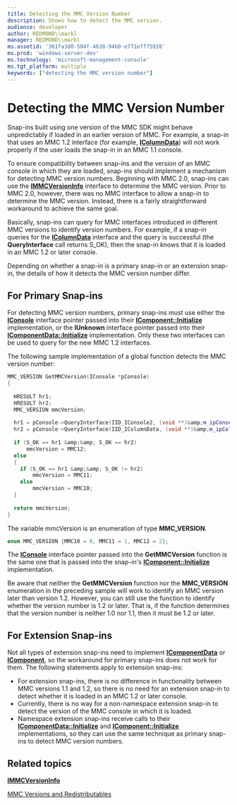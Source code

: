 ```yaml
---
title: Detecting the MMC Version Number
description: Shows how to detect the MMC version.
audience: developer
author: REDMOND\\markl
manager: REDMOND\\markl
ms.assetid: '361fa3d0-504f-4638-94b0-e771eff75928'
ms.prod: 'windows-server-dev'
ms.technology: 'microsoft-management-console'
ms.tgt_platform: multiple
keywords: ["detecting the MMC version number"]
---
```


# Detecting the MMC Version Number

Snap-ins built using one version of the MMC SDK might behave unpredictably if loaded in an earlier version of MMC. For example, a snap-in that uses an MMC 1.2 interface (for example, [**IColumnData**](icolumndata.md)) will not work properly if the user loads the snap-in in an MMC 1.1 console.

To ensure compatibility between snap-ins and the version of an MMC console in which they are loaded, snap-ins should implement a mechanism for detecting MMC version numbers. Beginning with MMC 2.0, snap-ins can use the [**IMMCVersionInfo**](immcversioninfo.md) interface to determine the MMC version. Prior to MMC 2.0, however, there was no MMC interface to allow a snap-in to determine the MMC version. Instead, there is a fairly straightforward workaround to achieve the same goal.

Basically, snap-ins can query for MMC interfaces introduced in different MMC versions to identify version numbers. For example, if a snap-in queries for the [**IColumnData**](icolumndata.md) interface and the query is successful (the **QueryInterface** call returns S\_OK), then the snap-in knows that it is loaded in an MMC 1.2 or later console.

Depending on whether a snap-in is a primary snap-in or an extension snap-in, the details of how it detects the MMC version number differ.

## For Primary Snap-ins

For detecting MMC version numbers, primary snap-ins must use either the [**IConsole**](iconsole2.md) interface pointer passed into their [**IComponent::Initialize**](icomponent-initialize.md) implementation, or the **IUnknown** interface pointer passed into their [**IComponentData::Initialize**](icomponentdata-initialize.md) implementation. Only these two interfaces can be used to query for the new MMC 1.2 interfaces.

The following sample implementation of a global function detects the MMC version number:


```C++
MMC_VERSION GetMMCVersion(IConsole *pConsole)
{
 
  HRESULT hr1;
  HRESULT hr2;
  MMC_VERSION mmcVersion;
 
  hr1 = pConsole->QueryInterface(IID_IConsole2, (void **)&amp;m_ipConsole2);
  hr2 = pConsole->QueryInterface(IID_IColumnData, (void **)&amp;m_ipColumnData);
 
  if (S_OK == hr1 &amp;&amp; S_OK == hr2)
      mmcVersion = MMC12;
  else
  { 
    if (S_OK == hr1 &amp;&amp; S_OK != hr2)
        mmcVersion = MMC11;
    else
        mmcVersion = MMC10;
  }
 
  return mmcVersion;
}
```



The variable mmcVersion is an enumeration of type **MMC\_VERSION**.


```C++
enum MMC_VERSION {MMC10 = 0, MMC11 = 1, MMC12 = 2};
```



The [**IConsole**](iconsole2.md) interface pointer passed into the **GetMMCVersion** function is the same one that is passed into the snap-in's [**IComponent::Initialize**](icomponent-initialize.md) implementation.

Be aware that neither the **GetMMCVersion** function nor the **MMC\_VERSION** enumeration in the preceding sample will work to identify an MMC version later than version 1.2. However, you can still use the function to identify whether the version number is 1.2 or later. That is, if the function determines that the version number is neither 1.0 nor 1.1, then it must be 1.2 or later.

## For Extension Snap-ins

Not all types of extension snap-ins need to implement [**IComponentData**](icomponentdata.md) or [**IComponent**](icomponent.md), so the workaround for primary snap-ins does not work for them. The following statements apply to extension snap-ins:

-   For extension snap-ins, there is no difference in functionality between MMC versions 1.1 and 1.2, so there is no need for an extension snap-in to detect whether it is loaded in an MMC 1.2 or later console.
-   Currently, there is no way for a non-namespace extension snap-in to detect the version of the MMC console in which it is loaded.
-   Namespace extension snap-ins receive calls to their [**IComponentData::Initialize**](icomponentdata-initialize.md) and [**IComponent::Initialize**](icomponent-initialize.md) implementations, so they can use the same technique as primary snap-ins to detect MMC version numbers.

## Related topics

<dl> <dt>

[**IMMCVersionInfo**](immcversioninfo.md)
</dt> <dt>

[MMC Versions and Redistributables](mmc-versions-and-redistributables.md)
</dt> </dl>

 

 




